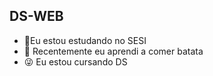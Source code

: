 ## DS-WEB 
- 🔭Eu estou estudando no SESI
- 🌱 Recentemente eu aprendi a comer batata
- 😜 Eu estou cursando DS